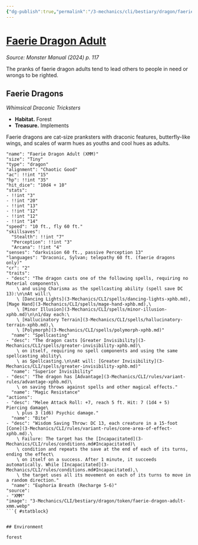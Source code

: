 ```yaml
---
{"dg-publish":true,"permalink":"/3-mechanics/cli/bestiary/dragon/faerie-dragon-adult-xmm/","tags":["ttrpg-cli/compendium/src/5e/xmm","ttrpg-cli/monster/cr/2","ttrpg-cli/monster/environment/forest","ttrpg-cli/monster/size/tiny","ttrpg-cli/monster/type/dragon"],"noteIcon":""}
---
```


# [Faerie Dragon Adult](3-Mechanics\CLI\bestiary\dragon/faerie-dragon-adult-xmm.md)
*Source: Monster Manual (2024) p. 117*  

The pranks of faerie dragon adults tend to lead others to people in need or wrongs to be righted.

## Faerie Dragons

*Whimsical Draconic Tricksters*

- **Habitat.** Forest  
- **Treasure.** Implements  

Faerie dragons are cat-size pranksters with draconic features, butterfly-like wings, and scales of warm hues as youths and cool hues as adults.

```statblock
"name": "Faerie Dragon Adult (XMM)"
"size": "Tiny"
"type": "dragon"
"alignment": "Chaotic Good"
"ac": !!int "15"
"hp": !!int "35"
"hit_dice": "10d4 + 10"
"stats":
- !!int "3"
- !!int "20"
- !!int "13"
- !!int "12"
- !!int "12"
- !!int "14"
"speed": "10 ft., fly 60 ft."
"skillsaves":
  "Stealth": !!int "7"
  "Perception": !!int "3"
  "Arcana": !!int "4"
"senses": "darkvision 60 ft., passive Perception 13"
"languages": "Draconic, Sylvan; telepathy 60 ft. (faerie dragons only)"
"cr": "2"
"traits":
- "desc": "The dragon casts one of the following spells, requiring no Material components\
    \ and using Charisma as the spellcasting ability (spell save DC 13):\n\nAt will:\
    \ [Dancing Lights](3-Mechanics/CLI/spells/dancing-lights-xphb.md), [Mage Hand](3-Mechanics/CLI/spells/mage-hand-xphb.md),\
    \ [Minor Illusion](3-Mechanics/CLI/spells/minor-illusion-xphb.md)\n\n1/day each:\
    \ [Hallucinatory Terrain](3-Mechanics/CLI/spells/hallucinatory-terrain-xphb.md),\
    \ [Polymorph](3-Mechanics/CLI/spells/polymorph-xphb.md)"
  "name": "Spellcasting"
- "desc": "The dragon casts [Greater Invisibility](3-Mechanics/CLI/spells/greater-invisibility-xphb.md)\
    \ on itself, requiring no spell components and using the same spellcasting ability\
    \ as Spellcasting.\n\nAt will: [Greater Invisibility](3-Mechanics/CLI/spells/greater-invisibility-xphb.md)"
  "name": "Superior Invisibility"
- "desc": "The dragon has [Advantage](3-Mechanics/CLI/rules/variant-rules/advantage-xphb.md)\
    \ on saving throws against spells and other magical effects."
  "name": "Magic Resistance"
"actions":
- "desc": "Melee Attack Roll: +7, reach 5 ft. Hit: 7 (1d4 + 5) Piercing damage\
    \ plus 3 (1d6) Psychic damage."
  "name": "Bite"
- "desc": "Wisdom Saving Throw: DC 13, each creature in a 15-foot [Cone](3-Mechanics/CLI/rules/variant-rules/cone-area-of-effect-xphb.md).\
    \ Failure: The target has the [Incapacitated](3-Mechanics/CLI/rules/conditions.md#Incapacitated)\
    \ condition and repeats the save at the end of each of its turns, ending the effect\
    \ on itself on a success. After 1 minute, it succeeds automatically. While [Incapacitated](3-Mechanics/CLI/rules/conditions.md#Incapacitated),\
    \ the target uses all its movement on each of its turns to move in a random direction."
  "name": "Euphoria Breath (Recharge 5-6)"
"source":
- "XMM"
"image": "3-Mechanics/CLI/bestiary/dragon/token/faerie-dragon-adult-xmm.webp"
```{ #statblock}


## Environment

forest